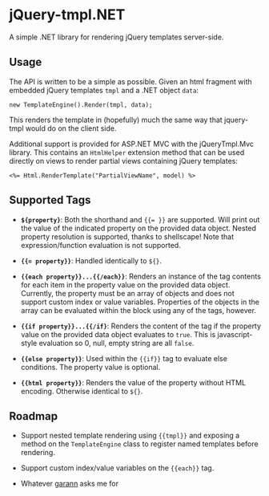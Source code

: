 jQuery-tmpl.NET
===============

A simple .NET library for rendering jQuery templates server-side.

Usage
-----

The API is written to be a simple as possible. Given an html fragment
with embedded jQuery templates `tmpl` and a .NET object `data`:

    new TemplateEngine().Render(tmpl, data);

This renders the template in (hopefully) much the same way that 
jquery-tmpl would do on the client side.

Additional support is provided for ASP.NET MVC with the jQueryTmpl.Mvc
library. This contains an `HtmlHelper` extension method that can be used
directly on views to render partial views containing jQuery templates:

    <%= Html.RenderTemplate("PartialViewName", model) %>


Supported Tags
--------------

* **`${property}`**: Both the shorthand and `{{= }}` are supported. 
Will print out the value of the indicated property on the provided
data object. Nested property resolution is supported, thanks to shellscape!
Note that expression/function evaluation is not supported.

* **`{{= property}}`**: Handled identically to `${}`.

* **`{{each property}}...{{/each}}`**: Renders an instance of the tag 
contents for each item in the property value on the provided data object. 
Currently, the property must be an array of objects and does not support 
custom index or value variables. Properties of the objects in the array 
can be evaluated within the block using any of the tags, however.

* **`{{if property}}...{{/if}`**: Renders the content of the tag if the 
property value on the provided data object evaluates to `true`. This is
javascript-style evaluation so 0, null, empty string are all `false`.

* **`{{else property}}`**: Used within the `{{if}}` tag to evaluate else
conditions. The property value is optional.

* **`{{html property}}`**: Renders the value of the property without HTML
encoding. Otherwise identical to `${}`.


Roadmap
-------

* Support nested template rendering using `{{tmpl}}` and exposing a method
on the `TemplateEngine` class to register named templates before rendering.

* Support custom index/value variables on the `{{each}}` tag.

* Whatever [garann](http://github.com/garann) asks me for